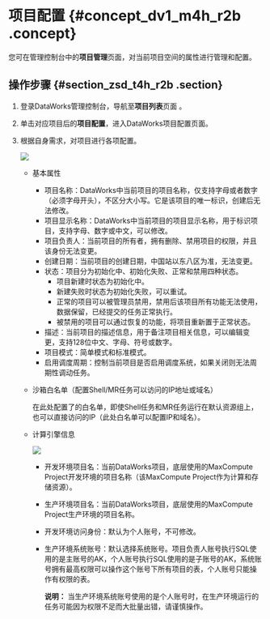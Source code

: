 # 项目配置 {#concept_dv1_m4h_r2b .concept}

您可在管理控制台中的**项目管理**页面，对当前项目空间的属性进行管理和配置。

## 操作步骤 {#section_zsd_t4h_r2b .section}

1.  登录DataWorks管理控制台，导航至**项目列表**页面 。
2.  单击对应项目后的**项目配置**，进入DataWorks项目配置页面。
3.  根据自身需求，对项目进行各项配置。

    ![](http://static-aliyun-doc.oss-cn-hangzhou.aliyuncs.com/assets/img/16386/15366312448744_zh-CN.png)

    -   基本属性
        -   项目名称：DataWorks中当前项目的项目名称，仅支持字母或者数字（必须字母开头），不区分大小写。它是该项目的唯一标识，创建后无法修改。
        -   项目显示名称：DataWorks中当前项目的项目显示名称，用于标识项目，支持字母、数字或中文，可以修改。
        -   项目负责人：当前项目的所有者，拥有删除、禁用项目的权限，并且该身份无法变更。
        -   创建日期：当前项目的创建日期，中国站以东八区为准，无法变更。
        -   状态：项目分为初始化中、初始化失败、正常和禁用四种状态。
            -   项目新建时状态为初始化中。
            -   新建失败时状态为初始化失败，可以重试。
            -   正常的项目可以被管理员禁用，禁用后该项目所有功能无法使用，数据保留，已经提交的任务正常执行。
            -   被禁用的项目可以通过恢复的功能，将项目重新置于正常状态。
        -   描述：当前项目的描述信息，用于备注项目相关信息，可以编辑变更，支持128位中文、字母、符号或数字。
        -   项目模式：简单模式和标准模式。
        -   启用调度周期：控制当前项目是否启用调度系统，如果关闭则无法周期性调动任务。
    -   沙箱白名单（配置Shell/MR任务可以访问的IP地址或域名）

        在此处配置了的白名单，即使Shell任务和MR任务运行在默认资源组上，也可以直接访问的IP（此处白名单可以配置IP和域名）。

    -   计算引擎信息

        ![](http://static-aliyun-doc.oss-cn-hangzhou.aliyuncs.com/assets/img/16386/15366312448745_zh-CN.png)

        -   开发环境项目名：当前DataWorks项目，底层使用的MaxCompute Project开发环境的项目名称（该MaxCompute Project作为计算和存储资源）。
        -   生产环境项目名：当前DataWorks项目，底层使用的MaxCompute Project生产环境的项目名称。
        -   开发环境访问身份：默认为个人账号，不可修改。
        -   生产环境系统账号：默认选择系统账号。项目负责人账号执行SQL使用的是主账号的AK，个人账号执行SQL使用的是子账号的AK，系统账号拥有最高权限可以操作这个账号下所有项目的表，个人账号只能操作有权限的表。

            **说明：** 当生产环境系统账号使用的是个人账号时，在生产环境运行的任务可能因为权限不足而大批量出错，请谨慎操作。


